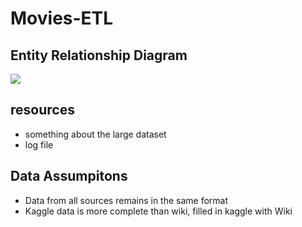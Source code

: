 # Movies-ETL

## Entity Relationship Diagram
![](movie-etl.png)
## resources
* something about the large dataset
* log file

## Data Assumpitons
* Data from all sources remains in the same format
* Kaggle data is more complete than wiki, filled in kaggle with Wiki
